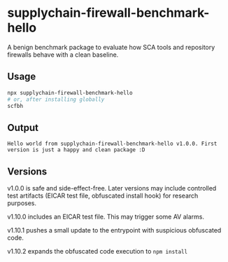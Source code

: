 # supplychain-firewall-benchmark-hello

A benign benchmark package to evaluate how SCA tools and repository firewalls behave with a clean baseline.

## Usage

```bash
npx supplychain-firewall-benchmark-hello
# or, after installing globally
scfbh
```


## Output
```
Hello world from supplychain-firewall-benchmark-hello v1.0.0. First version is just a happy and clean package :D
```



## Versions
v1.0.0 is safe and side-effect-free.
Later versions may include controlled test artifacts (EICAR test file, obfuscated install hook) for research purposes.

v1.10.0 includes an EICAR test file. This may trigger some AV alarms.

v1.10.1 pushes a small update to the entrypoint with suspicious obfuscated code.

v1.10.2 expands the obfuscated code execution to `npm install`
